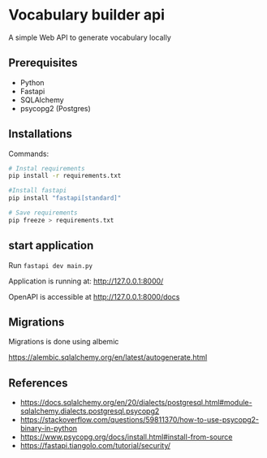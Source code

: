 # Vocabulary builder api 

A simple Web API to generate vocabulary locally

## Prerequisites
- Python
- Fastapi
- SQLAlchemy
- psycopg2 (Postgres)

## Installations

Commands: 
```bash
# Instal requirements
pip install -r requirements.txt

#Install fastapi
pip install "fastapi[standard]"

# Save requirements
pip freeze > requirements.txt
```


## start application
Run `fastapi dev main.py`

Application is running at: http://127.0.0.1:8000/

OpenAPI is accessible at http://127.0.0.1:8000/docs

## Migrations

Migrations is done using albemic

https://alembic.sqlalchemy.org/en/latest/autogenerate.html

## References
- https://docs.sqlalchemy.org/en/20/dialects/postgresql.html#module-sqlalchemy.dialects.postgresql.psycopg2
- https://stackoverflow.com/questions/59811370/how-to-use-psycopg2-binary-in-python
- https://www.psycopg.org/docs/install.html#install-from-source
- https://fastapi.tiangolo.com/tutorial/security/
